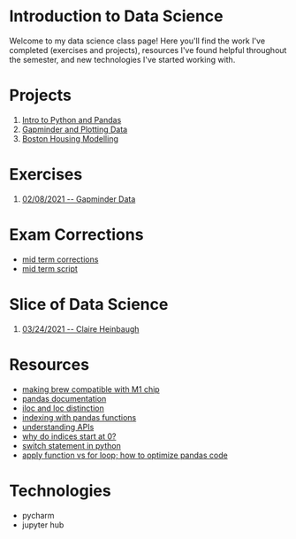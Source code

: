 # Introduction to Data Science

Welcome to my data science class page! Here you'll find the work I've completed (exercises and projects), resources I've found helpful throughout the
semester, and new technologies I've started working with.

# Projects

1. [Intro to Python and Pandas](project1.md)
2. [Gapminder and Plotting Data](project2/project2.md)
3. [Boston Housing Modelling](project3.html)

# Exercises

1. [02/08/2021 -- Gapminder Data](exercise_1.html)

# Exam Corrections

* [mid term corrections](midtermProblems.md)
* [mid term script](midtermAnswerScript.md)

# Slice of Data Science 

1. [03/24/2021 -- Claire Heinbaugh](sliceOfDataAnalysis.md)

# Resources

* [making brew compatible with M1 chip](https://stackoverflow.com/questions/64963370/error-cannot-install-in-homebrew-on-arm-processor-in-intel-default-prefix-usr)
* [pandas documentation](https://pandas.pydata.org/docs/user_guide/index.html#user-guide)
* [iloc and loc distinction](https://www.analyticsvidhya.com/blog/2020/02/loc-iloc-pandas/)
* [indexing with pandas functions](https://pandas.pydata.org/pandas-docs/stable/user_guide/indexing.html)
* [understanding APIs](https://medium.com/@perrysetgo/what-exactly-is-an-api-69f36968a41f)
* [why do indices start at 0?](https://medium.com/analytics-vidhya/array-indexing-0-based-or-1-based-dd89d631d11c)
* [switch statement in python](https://stackoverflow.com/questions/60208/replacements-for-switch-statement-in-python)
* [apply function vs for loop; how to optimize pandas code](https://engineering.upside.com/a-beginners-guide-to-optimizing-pandas-code-for-speed-c09ef2c6a4d6)

# Technologies

* pycharm
* jupyter hub
